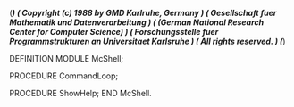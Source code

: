 (******************************************************************************)
(* Copyright (c) 1988 by GMD Karlruhe, Germany				      *)
(* Gesellschaft fuer Mathematik und Datenverarbeitung			      *)
(* (German National Research Center for Computer Science)		      *)
(* Forschungsstelle fuer Programmstrukturen an Universitaet Karlsruhe	      *)
(* All rights reserved.							      *)
(******************************************************************************)

DEFINITION MODULE McShell;

   PROCEDURE CommandLoop;

   PROCEDURE ShowHelp;
END McShell.
